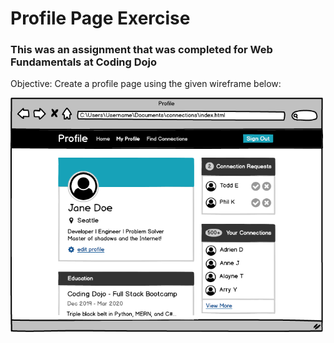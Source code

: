 # Profile Page Exercise
### This was an assignment that was completed for Web Fundamentals at Coding Dojo

Objective: Create a profile page using the given wireframe below:

<img src="img/reference.png" width="500">
